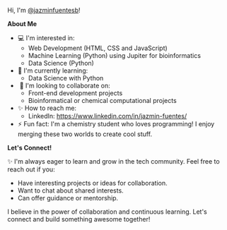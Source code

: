 
 Hi, I'm [@jazminfuentesb](https://github.com/jazminfuentesb)!

**About Me**

*  💻 I'm interested in: 
    * Web Development (HTML, CSS and JavaScript)
    * Machine Learning (Python) using Jupiter for bioinformatics
    * Data Science (Python)
*  📝 I'm currently learning: 
    * Data Science with Python 
* ️ 🫡 I'm looking to collaborate on: 
    * Front-end development projects
    * Bioinformatical or chemical computational projects 
* ✨ How to reach me: 
    * LinkedIn: https://www.linkedin.com/in/jazmin-fuentes/
* ⚡ Fun fact: I'm a chemistry student  who loves programming! I enjoy merging these two worlds to create cool stuff.

**Let's Connect!**

✨ I'm always eager to learn and grow in the tech community. Feel free to reach out if you:

* Have interesting projects or ideas for collaboration.
* Want to chat about shared interests.
* Can offer guidance or mentorship.

I believe in the power of collaboration and continuous learning. Let's connect and build something awesome together! 
